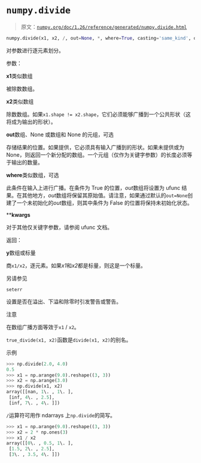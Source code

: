 # `numpy.divide`

> 原文：[`numpy.org/doc/1.26/reference/generated/numpy.divide.html`](https://numpy.org/doc/1.26/reference/generated/numpy.divide.html)

```py
numpy.divide(x1, x2, /, out=None, *, where=True, casting='same_kind', order='K', dtype=None, subok=True[, signature, extobj]) = <ufunc 'divide'>
```

对参数进行逐元素划分。

参数：

**x1**类似数组

被除数数组。

**x2**类似数组

除数数组。如果`x1.shape != x2.shape`，它们必须能够广播到一个公共形状（这将成为输出的形状）。

**out**数组、None 或数组和 None 的元组，可选

存储结果的位置。如果提供，它必须具有输入广播到的形状。如果未提供或为 None，则返回一个新分配的数组。一个元组（仅作为关键字参数）的长度必须等于输出的数量。

**where**类似数组，可选

此条件在输入上进行广播。在条件为 True 的位置，*out*数组将设置为 ufunc 结果。在其他地方，*out*数组将保留其原始值。请注意，如果通过默认的`out=None`创建了一个未初始化的*out*数组，则其中条件为 False 的位置将保持未初始化状态。

****kwargs**

对于其他仅关键字参数，请参阅 ufunc 文档。

返回：

**y**数组或标量

商`x1/x2`，逐元素。如果*x1*和*x2*都是标量，则这是一个标量。

另请参见

`seterr`

设置是否在溢出、下溢和除零时引发警告或警告。

注意

在数组广播方面等效于`x1` / `x2`。

`true_divide(x1, x2)`函数是`divide(x1, x2)`的别名。

示例

```py
>>> np.divide(2.0, 4.0)
0.5
>>> x1 = np.arange(9.0).reshape((3, 3))
>>> x2 = np.arange(3.0)
>>> np.divide(x1, x2)
array([[nan, 1\. , 1\. ],
 [inf, 4\. , 2.5],
 [inf, 7\. , 4\. ]]) 
```

`/`运算符可用作 ndarrays 上`np.divide`的简写。

```py
>>> x1 = np.arange(9.0).reshape((3, 3))
>>> x2 = 2 * np.ones(3)
>>> x1 / x2
array([[0\. , 0.5, 1\. ],
 [1.5, 2\. , 2.5],
 [3\. , 3.5, 4\. ]]) 
```
